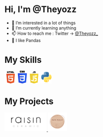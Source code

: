 <h1>Hi, I'm @Theyozz</h1>

- 👀 I’m interested in a lot of things
- 🌱 I’m currently learning anything
- 📫 How to reach me :
        Twitter -> <a href="https://twitter.com/Theyozz_">@Theyozz_</a> 
- 🐼 I like Pandas

<h1>My Skills</h1>

<div>
    <img src="./logo-html.png" alt="" width="40">
    <img src="./logo-css.png" alt="" width="30">
    <img src="./js-logo.png" alt="" width="40">
    <img src="./logo-python.png" alt="" width="35">

    
</div>

<h1>My Projects</h1>
    <div>
        <a href="https://raisinceramic.com/categorie-produit/serie-raisin-ceramic/q"> 
            <img src="./raisin_logo - signature.png" alt="" width="140"> 
        </a>
        <a href="https://maelie-richarte.fr/"> 
            <img src="./newLogo.png" alt="" width="63"> 
        </a>
    </div>